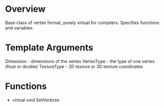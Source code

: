 # Overview
Base class of vertex format, purely virtual for compilers. Specifies functions and variables.

# Template Arguments
Dimension - dimensions of the vertex
VertexType - the type of one vertex (float or double)
TextureType - 2D texture or 3D texture coordinates

# Functions
- virtual void SetVertices
